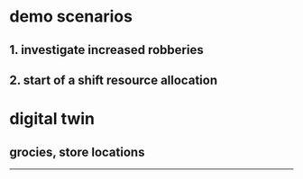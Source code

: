 # demo scenarios

## 1. investigate increased robberies 

## 2. start of a shift resource allocation

# digital twin

## grocies, store locations

---------------------------------------------
